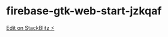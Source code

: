 # firebase-gtk-web-start-jzkqaf

[Edit on StackBlitz ⚡️](https://stackblitz.com/edit/firebase-gtk-web-start-jzkqaf)
